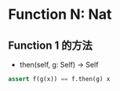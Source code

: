 # Function N: Nat

## Function 1 的方法

* then(self, g: Self) -> Self

```python
assert f(g(x)) == f.then(g) x
```
